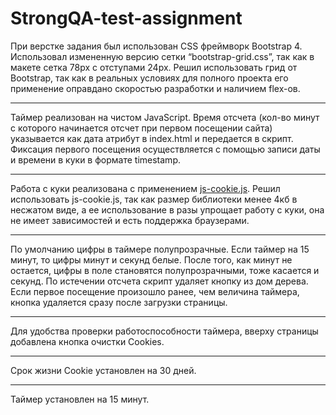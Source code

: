 # StrongQA-test-assignment

При верстке задания был использован CSS фреймворк Bootstrap 4. Использовал измененную версию сетки “bootstrap-grid.css”, так как в макете сетка 78px с отступами 24px. Решил использовать грид от Bootstrap, так как в реальных условиях для полного проекта его применение оправдано скоростью разработки и наличием flex-ов. 
***
Таймер реализован на чистом JavaScript. Время отсчета (кол-во минут с которого начинается отсчет при первом посещении сайта) указывается как дата атрибут в index.html и передается в скрипт. Фиксация первого посещения осуществляется с помощью записи даты и времени в куки в формате timestamp. 
***
Работа с куки реализована с применением [js-cookie.js](https://github.com/js-cookie/js-cookie). Решил использовать js-cookie.js, так как размер библиотеки менее 4кб в несжатом виде, а ее использование в разы упрощает работу с куки, она не имеет зависимостей и есть поддержка браузерами. 
***
По умолчанию цифры в таймере полупрозрачные. Если таймер на 15 минут, то цифры минут и секунд белые. После того, как минут не остается, цифры в поле становятся полупрозрачными, тоже касается и секунд. По истечении отсчета скрипт удаляет кнопку из дом дерева. Если первое посещение произошло ранее, чем величина таймера, кнопка удаляется сразу после загрузки страницы. 
***
Для удобства проверки работоспособности таймера, вверху страницы добавлена кнопка очистки Cookies. 
***
Срок жизни Cookie установлен на 30 дней.
***
Таймер установлен на 15 минут.

